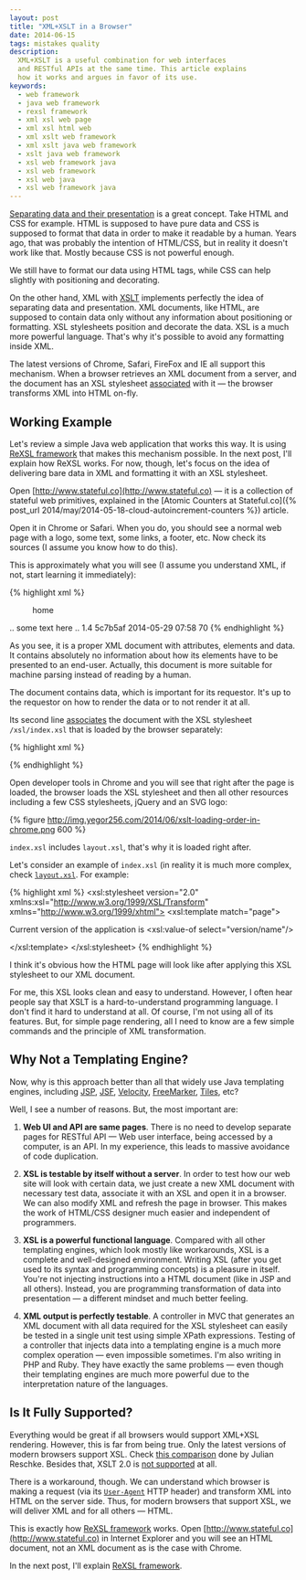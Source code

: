 ```yaml
---
layout: post
title: "XML+XSLT in a Browser"
date: 2014-06-15
tags: mistakes quality
description:
  XML+XSLT is a useful combination for web interfaces
  and RESTful APIs at the same time. This article explains
  how it works and argues in favor of its use.
keywords:
  - web framework
  - java web framework
  - rexsl framework
  - xml xsl web page
  - xml xsl html web
  - xml xslt web framework
  - xml xslt java web framework
  - xslt java web framework
  - xsl web framework java
  - xsl web framework
  - xsl web java
  - xsl web framework java
---
```


[Separating data and their presentation](http://en.wikipedia.org/wiki/Separation_of_presentation_and_content)
is a great concept. Take HTML and CSS for example. HTML is supposed to have pure data and
CSS is supposed to format that data in order to make it readable by a human. Years ago,
that was probably the intention of HTML/CSS, but in reality it doesn't work like that.
Mostly because CSS is not powerful enough.

We still have to format our data using HTML tags, while CSS can help
slightly with positioning and decorating.

On the other hand, XML with [XSLT](http://en.wikipedia.org/wiki/XSLT)
implements perfectly the idea of separating data and presentation. XML documents,
like HTML, are supposed to contain data only without any information about
positioning or formatting. XSL stylesheets position and decorate the data.
XSL is a much more powerful language. That's why it's possible to avoid
any formatting inside XML.

The latest versions of Chrome, Safari, FireFox and IE all support
this mechanism. When a browser retrieves an XML document from a server,
and the document has an XSL stylesheet [associated](http://www.w3.org/TR/xml-stylesheet/)
with it &mdash; the browser transforms XML into HTML on-fly.

## Working Example

Let's review a simple Java web application that works
this way. It is using [ReXSL framework](http://www.rexsl.com)
that makes this mechanism possible. In the next post, I'll explain
how ReXSL works. For now, though, let's focus on the idea of delivering
bare data in XML and formatting it with an XSL stylesheet.

Open [http://www.stateful.co](http://www.stateful.co) &mdash; it is
a collection of stateful web primitives, explained in the
[Atomic Counters at Stateful.co]({% post_url 2014/may/2014-05-18-cloud-autoincrement-counters %}) article.

Open it in Chrome or Safari. When you do, you should
see a normal web page with a logo, some text, some links, a footer, etc.
Now check its sources (I assume you know how to do this).

This is approximately what you will see
(I assume you understand XML, if not, start learning it immediately):

{% highlight xml %}
<?xml-stylesheet type='text/xsl' href='/xsl/index.xsl'?>
<page date="2014-06-15T15:30:49.521Z" ip="10.168.29.135">
  <menu>home</menu>
  <documentation>.. some text here ..</documentation>
  <version>
    <name>1.4</name>
    <revision>5c7b5af</revision>
    <date>2014-05-29 07:58</date>
  </version>
  <links>
    <link href="..." rel="rexsl:google" type="text/xml"/>
    <link href="..." rel="rexsl:github" type="text/xml"/>
    <link href="..." rel="rexsl:facebook" type="text/xml"/>
  </links>
  <millis>70</millis>
</page>
{% endhighlight %}

As you see, it is a proper XML document with attributes,
elements and data. It contains absolutely no information about how
its elements have to be presented to an end-user. Actually,
this document is more suitable for machine parsing instead of reading by a human.

The document contains data, which is important for its requestor.
It's up to the requestor on how to render the data or to not render it at all.

Its second line [associates](http://www.w3.org/TR/xml-stylesheet/)
the document with the XSL stylesheet `/xsl/index.xsl` that
is loaded by the browser separately:

{% highlight xml %}
<?xml-stylesheet type='text/xsl' href='/xsl/index.xsl'?>
{% endhighlight %}

Open developer tools in Chrome and you will see that right
after the page is loaded, the browser loads the XSL stylesheet
and then all other resources including a few CSS stylesheets,
jQuery and an SVG logo:

{% figure http://img.yegor256.com/2014/06/xslt-loading-order-in-chrome.png 600 %}

`index.xsl` includes `layout.xsl`, that's why it is loaded right after.

Let's consider an example of `index.xsl` (in reality
it is much more complex, check [`layout.xsl`](https://github.com/sttc/stateful/blob/master/src/main/webapp/xsl/layout.xsl).
For example:

{% highlight xml %}
<xsl:stylesheet version="2.0"
  xmlns:xsl="http://www.w3.org/1999/XSL/Transform"
  xmlns="http://www.w3.org/1999/xhtml">
  <xsl:template match="page">
    <html>
      <body>
        <p>
          Current version of the application is
          <xsl:value-of select="version/name"/>
        </p>
      </body>
    </html>
  </xsl:template>
</xsl:stylesheet>
{% endhighlight %}

I think it's obvious how the HTML page will look like
after applying this XSL stylesheet to our XML document.

For me, this XSL looks clean and easy to understand. However,
I often hear people say that XSLT is a hard-to-understand programming language.
I don't find it hard to understand at all. Of course, I'm not using
all of its features. But, for simple page rendering, all I need
to know are a few simple commands and the principle of XML transformation.

## Why Not a Templating Engine?

Now, why is this approach better than all that widely use Java templating engines, including
[JSP](http://en.wikipedia.org/wiki/JavaServer_Pages),
[JSF](http://en.wikipedia.org/wiki/JavaServer_Faces),
[Velocity](http://velocity.apache.org/engine/devel/),
[FreeMarker](http://freemarker.org/),
[Tiles](http://tiles.apache.org/), etc?

Well, I see a number of reasons. But, the most important are:

  1. **Web UI and API are same pages**.
    There is no need to develop separate pages for RESTful API &mdash;
    Web user interface, being accessed by a computer, is an API.
    In my experience, this leads to massive avoidance of code duplication.

  2. **XSL is testable by itself without a server**.
    In order to test how our web site will look with certain data,
    we just create a new XML document with necessary test data,
    associate it with an XSL and open it in a browser. We can also
    modify XML and refresh the page in browser. This makes the work
    of HTML/CSS designer much easier and independent of programmers.

  3. **XSL is a powerful functional language**.
    Compared with all other templating engines, which look mostly like
    workarounds, XSL is a complete and well-designed environment.
    Writing XSL (after you get used to its syntax and programming concepts)
    is a pleasure in itself. You're not injecting instructions into
    a HTML document (like in JSP and all others). Instead, you are
    programming transformation of data into presentation &mdash;
    a different mindset and much better feeling.

  4. **XML output is perfectly testable**.
    A controller in MVC that generates an XML document with all data
    required for the XSL stylesheet can easily be tested in a single unit
    test using simple XPath expressions. Testing of a controller that injects
    data into a templating engine is a much more complex operation
    &mdash; even impossible sometimes.
    I'm also writing in PHP and Ruby. They have exactly the same problems
    &mdash; even though their templating engines are much more powerful
    due to the interpretation nature of the languages.

## Is It Fully Supported?

Everything would be great if all browsers would support XML+XSL rendering.
However, this is far from being true. Only the latest versions of modern
browsers support XSL. Check [this comparison](http://greenbytes.de/tech/tc/xslt/)
done by Julian Reschke. Besides that, XSLT 2.0 is
[not supported](http://stackoverflow.com/questions/6282340/which-browsers-support-xslt-2-0-already) at all.

There is a workaround, though. We can understand which browser
is making a request (via its [`User-Agent`](http://en.wikipedia.org/wiki/User_agent) HTTP header)
and transform XML into HTML on the server side. Thus, for modern browsers that support XSL,
we will deliver XML and for all others &mdash; HTML.

This is exactly how [ReXSL framework](http://www.rexsl.com) works.
Open [http://www.stateful.co](http://www.stateful.co) in Internet Explorer
and you will see an HTML document, not an XML document as is the case with Chrome.

In the next post, I'll explain [ReXSL framework](http://www.rexsl.com).
